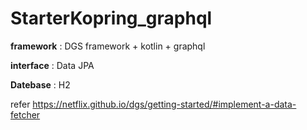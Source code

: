 # StarterKopring_graphql
<b>framework</b> : DGS framework + kotlin + graphql

<b>interface</b> : Data JPA

<b>Datebase</b>  : H2 


refer
https://netflix.github.io/dgs/getting-started/#implement-a-data-fetcher

